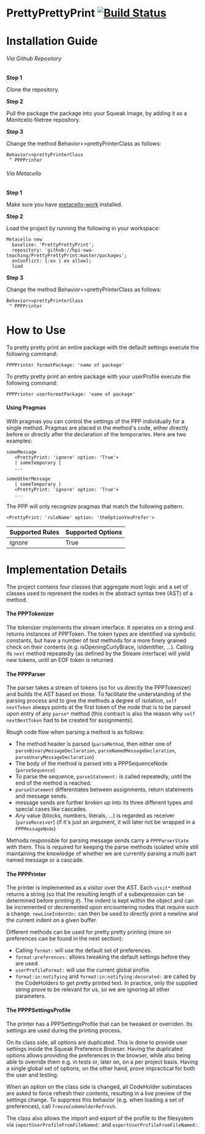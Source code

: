 # PrettyPrettyPrint [![Build Status](https://travis-ci.org/hpi-swa-teaching/PrettyPrettyPrint.svg?branch=master)](https://travis-ci.org/hpi-swa-teaching/PrettyPrettyPrint)

Installation Guide
=================

###### Via Github Repository

**Step 1**

Clone the repository.

**Step 2**

Pull the package the package into your Squeak Image, by adding it as a Monitcello filetree repository.

**Step 3**

Change the method Behavior>>prettyPrinterClass as follows:
```
Behavior>>prettyPrinterClass
 ^ PPPPrinter
```

###### Via Metacello

**Step 1**

Make sure you have [metacello-work](https://github.com/dalehenrich/metacello-work) installed.

**Step 2**

Load the project by running the following in your workspace:

```
Metacello new
  baseline: 'PrettyPrettyPrint';
  repository: 'github://hpi-swa-teaching/PrettyPrettyPrint:master/packages'; 
  onConflict: [:ex | ex allow];
  load
```

**Step 3**

Change the method Behavior>>prettyPrinterClass as follows:
```
Behavior>>prettyPrinterClass
 ^ PPPPrinter
```

How to Use
=================

To pretty pretty print an entire package with the default settings execute the following command:
```
PPPPrinter formatPackage: 'name of package'
```

To pretty pretty print an entire package with your userProfile execute the following command:
```
PPPPrinter userFormatPackage: 'name of package'
```

#### Using Pragmas
With pragmas you can control the settings of the PPP individually for a single method. Pragmas are placed in the method's code, either directly before or directly after the declaration of the temporaries. Here are two examples:

```
someMessage
   <PrettyPrint: 'ignore' option: 'True'>
   | someTemporary |
   ...
```
```
someOtherMessage
   | someTemporary |
   <PrettyPrint: 'ignore' option: 'True'>
   ...
```
The PPP will only recognize pragmas that match the following pattern:

```<PrettyPrint: 'ruleName' option: 'theOptionYouPrefer'>```

**Supported Rules** | **Supported Options**
--- | ---
ignore | True




Implementation Details
=================
The project contains four classes that aggregate most logic and a set of classes used to represent the nodes in the abstract syntax tree (AST) of a method.

#### The PPPTokenizer

The tokenizer implements the stream interface. It operates on a string and returns instances of PPPToken. The token types are identified via symbolic constants, but have a number of test methods for a more finely grained check on their contents (e.g. isOpeningCurlyBrace, isIdentifier, ...). Calling its `next` method repeatedly (as defined by the Stream interface) will yield new tokens, until an EOF token is returned.

#### The PPPParser

The parser takes a stream of tokens (so for us directly the PPPTokenizer) and builds the AST based on those. To facilitate the understanding of the parsing process and to give the methods a degree of isolation, `self nextToken` always points at the first token of the node that is to be parsed upon entry of any `parse*` method (this contract is also the reason why `self nextNextToken` had to be created for assignments).

Rough code flow when parsing a method is as follows:
* The method header is parsed (`parseMethod`, then either one of `parseBinaryMessageDeclaration`, `parseNamedMessageDeclaration`, `parseUnaryMessageDeclaration`)
* The body of the method is parsed into a PPPSequenceNode (`parseSequence`)
* To parse the sequence, `parseStatement:` is called repeatedly, until the end of the method is reached.
* `parseStatement` differentiates between assignments, return statements and message sends.
* message sends are further broken up into its three different types and special cases like cascades.
* Any value (blocks, numbers, literals, ...) is regarded as receiver (`parseReceiver`) (if it's just an argument, it will later not be wrapped in a `PPPMessageNode`)

Methods responsible for parsing message sends carry a `PPPParserState` with them. This is required for keeping the parse methods isolated while still maintaining the knowledge of whether we are currently parsing a multi part named message or a cascade.

#### The PPPPrinter
The printer is implemented as a visitor over the AST. Each `visit*` method returns a string (so that the resulting length of a subexpression can be determined before printing it). The indent is kept within the object and can be incremented or decremented upon encountering nodes that require such a change. `newLineIndentOn:` can then be used to directly print a newline and the current indent on a given buffer.

Different methods can be used for pretty pretty printing (more on preferences can be found in the next section):
* Calling `format:` will use the default set of preferences.
* `format:preferences:` allows tweaking the default settings before they are used.
* `userProfileFormat:` will use the current global profile.
* `format:in:notifying` and `format:in:notifying:decorated:` are called by the CodeHolders to get pretty printed text. In practice, only the supplied string prove to be relevant for us, so we are ignoring all other parameters.

#### The PPPPSettingsProfile
The printer has a PPPSettingsProfile that can be tweaked or overriden. Its settings are used during the printing process.

On its class side, all options are duplicated. This is done to provide user settings inside the Squeak Preference Browser. Having the duplicated options allows providing the preferences in the browser, while also being able to override them e.g. in tests or, later on, on a per project basis. Having a single global set of options, on the other hand, prove impractical for both the user and testing.

When an option on the class side is changed, all CodeHolder subinstaces are asked to force refresh their contents, resulting in a live preview of the settings change. To suppress this behavior (e.g. when loading a set of preferences), call `freezeCodeHolderRefresh`.

The class also allows the import and export of the profile to the filesystem via `importUserProfileFromFileNamed:` and `exportUserProfileFromFileNamed:`.

